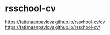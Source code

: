 # rsschool-cv

https://tatianaanpavlova.github.io/rsschool-cv/cv
https://tatianaanpavlova.github.io/rsschool-cv/